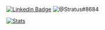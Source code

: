 [![Linkedin Badge](https://img.shields.io/badge/-Steve%20Berdy-blue?style=flat&logo=Linkedin&logoColor=white&link=https://www.linkedin.com/in/steveberdy/)](https://www.linkedin.com/in/steveberdy/)
![@Stratus#8684](https://img.shields.io/badge/Discord-%40Stratus%238684-7289DA?logo=discord)

[![Stats](https://github-readme-stats.vercel.app/api?username=steveberdy&show_icons=true&theme=dark&count_private=true&custom_title=Steve%20Berdy%27s%20Public%20GitHub%20Stats)](https://github.com/steveberdy)

